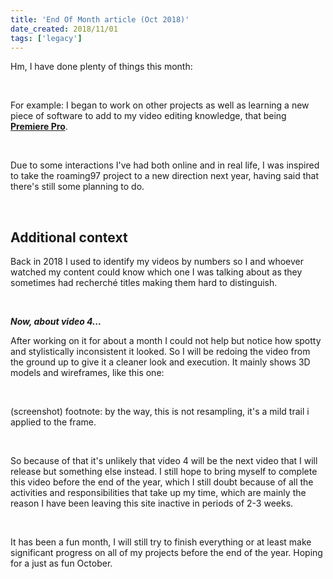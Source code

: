 ```yaml
---
title: 'End Of Month article (Oct 2018)'
date_created: 2018/11/01
tags: ['legacy']
---
```


Hm, I have done plenty of things this month:

<br>

For example: I began to work on other projects as well as learning a new piece of software to add to my video editing knowledge, that being **[Premiere Pro](https://creativecloud.adobe.com/cc/learn/premiere-pro/web/what-is-premiere-pro-cc?locale=en)**.

<br>

Due to some interactions I've had both online and in real life, I was inspired to take the roaming97 project to a new direction next year, having said that there's still some planning to do.

<br>

## Additional context

Back in 2018 I used to identify my videos by numbers so I and whoever watched my content could know which one I was talking about as they sometimes had recherché titles making them hard to distinguish.

<br>

**_Now, about video 4..._**

After working on it for about a month I could not help but notice how spotty and stylistically inconsistent it looked. So I will be redoing the video from the ground up to give it a cleaner look and execution. It mainly shows 3D models and wireframes, like this one:

<br>

(screenshot)
footnote: by the way, this is not resampling, it's a mild trail i applied to the frame.

<br>

So because of that it's unlikely that video 4 will be the next video that I will release but something else instead. I still hope to bring myself to complete this video before the end of the year, which I still doubt because of all the activities and responsibilities that take up my time, which are mainly the reason I have been leaving this site inactive in periods of 2-3 weeks.

<br>

It has been a fun month, I will still try to finish everything or at least make significant progress on all of my projects before the end of the year. Hoping for a just as fun October.
